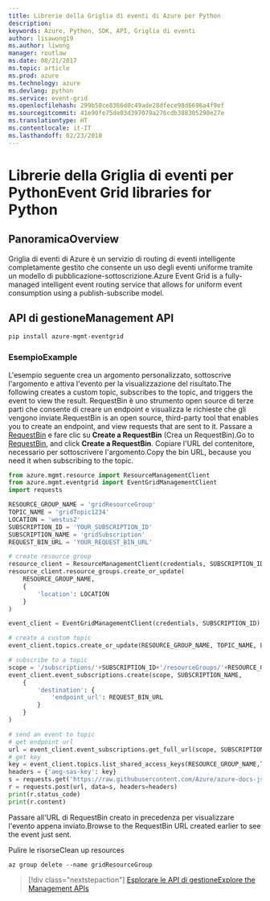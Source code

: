 ```yaml
---
title: Librerie della Griglia di eventi di Azure per Python
description: 
keywords: Azure, Python, SDK, API, Griglia di eventi
author: lisawong19
ms.author: liwong
manager: routlaw
ms.date: 08/21/2017
ms.topic: article
ms.prod: azure
ms.technology: azure
ms.devlang: python
ms.service: event-grid
ms.openlocfilehash: 299b50ce8366d0c49ade28dfece98d6696a4f9ef
ms.sourcegitcommit: 41e90fe75de03d397079a276cdb388305290e27e
ms.translationtype: HT
ms.contentlocale: it-IT
ms.lasthandoff: 02/23/2018
---
```

# <a name="event-grid-libraries-for-python"></a><span data-ttu-id="a6331-103">Librerie della Griglia di eventi per Python</span><span class="sxs-lookup"><span data-stu-id="a6331-103">Event Grid libraries for Python</span></span>

## <a name="overview"></a><span data-ttu-id="a6331-104">Panoramica</span><span class="sxs-lookup"><span data-stu-id="a6331-104">Overview</span></span>
<span data-ttu-id="a6331-105">Griglia di eventi di Azure è un servizio di routing di eventi intelligente completamente gestito che consente un uso degli eventi uniforme tramite un modello di pubblicazione-sottoscrizione.</span><span class="sxs-lookup"><span data-stu-id="a6331-105">Azure Event Grid is a fully-managed intelligent event routing service that allows for uniform event consumption using a publish-subscribe model.</span></span>

## <a name="management-api"></a><span data-ttu-id="a6331-106">API di gestione</span><span class="sxs-lookup"><span data-stu-id="a6331-106">Management API</span></span>
```bash
pip install azure-mgmt-eventgrid
```

### <a name="example"></a><span data-ttu-id="a6331-107">Esempio</span><span class="sxs-lookup"><span data-stu-id="a6331-107">Example</span></span>
<span data-ttu-id="a6331-108">L'esempio seguente crea un argomento personalizzato, sottoscrive l'argomento e attiva l'evento per la visualizzazione del risultato.</span><span class="sxs-lookup"><span data-stu-id="a6331-108">The following creates a custom topic, subscribes to the topic, and triggers the event to view the result.</span></span> <span data-ttu-id="a6331-109">RequestBin è uno strumento open source di terze parti che consente di creare un endpoint e visualizza le richieste che gli vengono inviate.</span><span class="sxs-lookup"><span data-stu-id="a6331-109">RequestBin is an open source, third-party tool that enables you to create an endpoint, and view requests that are sent to it.</span></span> <span data-ttu-id="a6331-110">Passare a [RequestBin](https://requestb.in/) e fare clic su **Create a RequestBin** (Crea un RequestBin).</span><span class="sxs-lookup"><span data-stu-id="a6331-110">Go to [RequestBin](https://requestb.in/), and click **Create a RequestBin**.</span></span> <span data-ttu-id="a6331-111">Copiare l'URL del contenitore, necessario per sottoscrivere l'argomento.</span><span class="sxs-lookup"><span data-stu-id="a6331-111">Copy the bin URL, because you need it when subscribing to the topic.</span></span>

```python
from azure.mgmt.resource import ResourceManagementClient
from azure.mgmt.eventgrid import EventGridManagementClient
import requests

RESOURCE_GROUP_NAME = 'gridResourceGroup'
TOPIC_NAME = 'gridTopic1234'
LOCATION = 'westus2'
SUBSCRIPTION_ID = 'YOUR_SUBSCRIPTION_ID'
SUBSCRIPTION_NAME = 'gridSubscription'
REQUEST_BIN_URL = 'YOUR_REQUEST_BIN_URL'

# create resource group
resource_client = ResourceManagementClient(credentials, SUBSCRIPTION_ID)
resource_client.resource_groups.create_or_update(
    RESOURCE_GROUP_NAME,
    {
        'location': LOCATION
    }
)

event_client = EventGridManagementClient(credentials, SUBSCRIPTION_ID)

# create a custom topic
event_client.topics.create_or_update(RESOURCE_GROUP_NAME, TOPIC_NAME, LOCATION)

# subscribe to a topic
scope = '/subscriptions/'+SUBSCRIPTION_ID+'/resourceGroups/'+RESOURCE_GROUP_NAME+'/providers/Microsoft.EventGrid/topics/'+TOPIC_NAME
event_client.event_subscriptions.create(scope, SUBSCRIPTION_NAME,
    {
        'destination': {
            'endpoint_url': REQUEST_BIN_URL
        }
    }
)

# send an event to topic
# get endpoint url
url = event_client.event_subscriptions.get_full_url(scope, SUBSCRIPTION_NAME).endpoint_url
# get key
key = event_client.topics.list_shared_access_keys(RESOURCE_GROUP_NAME,TOPIC_NAME).key1
headers = {'aeg-sas-key': key}
s = requests.get('https://raw.githubusercontent.com/Azure/azure-docs-json-samples/master/event-grid/customevent.json')
r = requests.post(url, data=s, headers=headers)
print(r.status_code)
print(r.content)
```
<span data-ttu-id="a6331-112">Passare all'URL di RequestBin creato in precedenza per visualizzare l'evento appena inviato.</span><span class="sxs-lookup"><span data-stu-id="a6331-112">Browse to the RequestBin URL created earlier to see the event just sent.</span></span>

<span data-ttu-id="a6331-113">Pulire le risorse</span><span class="sxs-lookup"><span data-stu-id="a6331-113">Clean up resources</span></span>
```azurecli-interactive
az group delete --name gridResourceGroup
```

> [!div class="nextstepaction"]
> [<span data-ttu-id="a6331-114">Esplorare le API di gestione</span><span class="sxs-lookup"><span data-stu-id="a6331-114">Explore the Management APIs</span></span>](/python/api/overview/azure/eventgrid/management)

